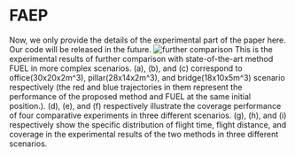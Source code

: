# FAEP

Now, we only provide the details of the experimental part of the paper here. Our code will be released in the future.
![further comparison](https://user-images.githubusercontent.com/58259821/182008019-e57d94bb-7b02-4c5f-b6af-cf7c76bf9470.png)
This is the experimental results of further comparison with state-of-the-art method FUEL in more complex scenarios. (a), (b), and (c) correspond to office(30x20x2m^3), pillar(28x14x2m^3), and bridge(18x10x5m^3) scenario respectively (the red and blue trajectories in them represent the performance of the proposed method and FUEL at the same initial position.). (d), (e), and (f) respectively illustrate the coverage performance of four comparative experiments in three different scenarios. (g), (h), and (i) respectively show the specific distribution of flight time, flight distance, and coverage in the experimental results of the two methods in three different scenarios.

